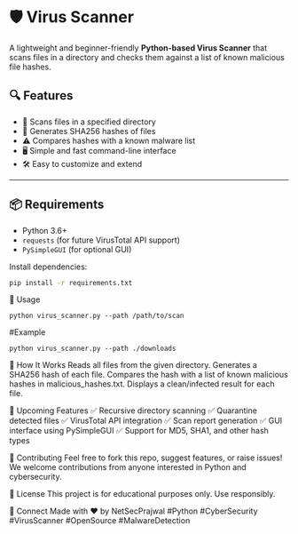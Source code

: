 # 🛡️ Virus Scanner

A lightweight and beginner-friendly **Python-based Virus Scanner** that scans files in a directory and checks them against a list of known malicious file hashes.

## 🔍 Features

- 📂 Scans files in a specified directory
- 🔐 Generates SHA256 hashes of files
- ⚠️ Compares hashes with a known malware list
- 🖥️ Simple and fast command-line interface
- 🛠️ Easy to customize and extend

---

## 📦 Requirements

- Python 3.6+
- `requests` (for future VirusTotal API support)
- `PySimpleGUI` (for optional GUI)

Install dependencies:

```bash
pip install -r requirements.txt
```

🚀 Usage
```
python virus_scanner.py --path /path/to/scan
```
#Example
```
python virus_scanner.py --path ./downloads
```
🧪 How It Works
      Reads all files from the given directory.
      Generates a SHA256 hash of each file.
      Compares the hash with a list of known malicious hashes in malicious_hashes.txt.
      Displays a clean/infected result for each file.

🧠 Upcoming Features
      ✅ Recursive directory scanning
      ✅ Quarantine detected files
      ✅ VirusTotal API integration
      ✅ Scan report generation
      ✅ GUI interface using PySimpleGUI
      ✅ Support for MD5, SHA1, and other hash types

🤝 Contributing
Feel free to fork this repo, suggest features, or raise issues!
We welcome contributions from anyone interested in Python and cybersecurity.

📜 License
This project is for educational purposes only. Use responsibly.

🔗 Connect
Made with ❤️ by NetSecPrajwal
#Python #CyberSecurity #VirusScanner #OpenSource #MalwareDetection
